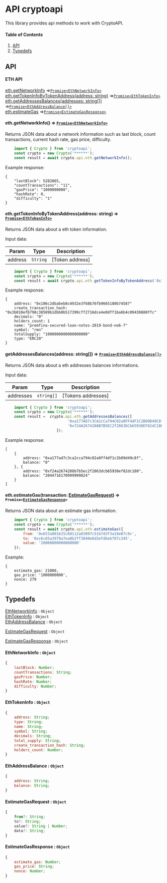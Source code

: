 # API cryptoapi
This library provides api methods to work with CryptoAPI.

#### Table of Contents
1. [API](#api)
2. [Typedefs](#typedefs)

## API

#### ETH API
<dl>
<dt><a href="#eth.getNetworkInfo">eth.getNetworkInfo</a> ⇒<code><a href="#EthNetworkInfo">Promise&lt;EthNetworkInfo&gt;</a></code></dt></dt>
<dd></dd>
<dt><a href="#eth.getTokenInfoByTokenAddress">eth.getTokenInfoByTokenAddress(address: string)</a> ⇒<code><a href="#EthTokenInfo">Promise&lt;EthTokenInfo&gt;</a></code></dt></dt>
<dd></dd>
<dt><a href="#eth.getAddressesBalances">eth.getAddressesBalances(addresses: string[])</a> ⇒<code><a href="#EthAddressBalance">Promise&lt;EthAddressBalance[]&gt;</a></code></dt></dt>
<dd></dd>
<dt><a href="#eth.estimateGas">eth.estimateGas</a> ⇒<code><a href="#EstimateGasResponse">Promise&lt;EstimateGasResponse&gt;</a></code></dt></dt>
<dd></dd>
</dl>

#### <a name="eth.getNetworkInfo">eth.getNetworkInfo()</a> ⇒ <code><a href="#EthNetworkInfo">Promise&lt;EthNetworkInfo&gt;</a></code></dt></dt>
Returns JSON data about a network information such as last block, count transactions,
current hash rate, gas price, difficulty.
```javascript
    import { Crypto } from 'cryptoapi';
    const crypto = new Crypto('******');
    const result = await crypto.api.eth.getNetworkInfo();
```
Example response:
```
{
    "lastBlock": 5282865,
    "countTransactions": "11",
    "gasPrice": "1000000000",
    "hashRate": 0,
    "difficulty": "1"
}
```
#### <a name="eth.getTokenInfoByTokenAddress">eth.getTokenInfoByTokenAddress(address: string)</a> ⇒ <code><a href="#EthTokenInfo">Promise&lt;EthTokenInfo&gt;</a></code></dt></dt>
Returns JSON data about a eth token information.

Input data:

| Param | Type | Description |
| --- | --- | --- |
| address | <code>String</code> | [Token address] |
```javascript
    import { Crypto } from 'cryptoapi';
    const crypto = new Crypto('******');
    const result = await crypto.api.eth.getTokenInfoByTokenAddress('0x106c2dbabeb8c4932e3f68b76fb9665180b74587');
```
Example response:
```
{
    address: "0x106c2dbabeb8c4932e3f68b76fb9665180b74587"
    create_transaction_hash: "0x3b010efb798c38509b1dbb0b517399cff2716dce4e0dff1ba6b4c09430880ffc"
    decimals: "0"
    holders_count: 1
    name: "premfina-secured-loan-notes-2019-bond-no6-7"
    symbol: "rmn"
    totalSupply: "1000000000000000000"
    type: "ERC20"
}
```

#### <a name="eth.getAddressesBalances">getAddressesBalances(address: string[])</a> ⇒ <code><a href="#EthAddressBalance">Promise&lt;EthAddressBalance[]&gt;</a></code></dt></dt>
Returns JSON data about a eth addresses balances informations.

Input data:

| Param | Type | Description |
| --- | --- | --- |
| addresses | <code>string[]</code> | [Tokens addresses] |

```javascript
    import { Crypto } from 'cryptoapi';
    const crypto = new Crypto('******');
    const result =  crypto.api.eth.getAddressesBalances([
                       		'0xa177AD7c3CA2cCa794C02a0FF4dF1C2B09D49C8f', 
                       		'0xf24A2674208B7B5EC2f2863DCb65938EF82dC180'
                       ]);
```
Example response:
```
[
    {
        address: "0xa177ad7c3ca2cca794c02a0ff4df1c2b09d49c8f", 
        balance: "0"
    }, {
        address: "0xf24a2674208b7b5ec2f2863dcb65938ef82dc180", 
        balance: "2044716170999999824"
    }
]
```

#### <a name="eth.estimateGas">eth.estimateGas</a>(transaction: <a href="#EstimateGasRequest">EstimateGasRequest</a>) ⇒ <code>Promise&lt;<a href="#EstimateGasResponse">EstimateGasResponse</a>&gt;</code></dt></dt>
Returns JSON data about an estimate gas information.

```javascript
    import { Crypto } from 'cryptoapi';
    const crypto = new Crypto('******');
    const result = await crypto.api.eth.estimateGas({
        from: '0x653a801625c60112a03097c51b7d3f3a19e07c9c',
    	to: '0xc6c65a3979a7ea0b2ff3040e6d3efdbebf87c345',
    	value: '20000000000000000'
    });
```
Example:
```
{
    estimate_gas: 21000,
    gas_price: '1000000000',
    nonce: 279
}
```

## Typedefs

<dl>
<dt><a href="#EthNetworkInfo">EthNetworkInfo</a> : <code>Object</code></dt>
<dd></dd>
<dt><a href="#EthTokenInfo">EthTokenInfo</a> : <code>Object</code></dt>
<dd></dd>
<dt><a href="#EthAddressBalance">EthAddressBalance</a> : <code>Object</code></dt>
<dd></dd>
</dl>
<dl>
<dt><a href="#EstimateGasRequest">EstimateGasRequest</a> : <code>Object</code></dt>
<dd></dd>
</dl>
<dl>
<dt><a href="#EstimateGasResponse">EstimateGasResponse</a> : <code>Object</code></dt>
<dd></dd>
</dl>

#### EthNetworkInfo : <code>Object</code>
<a name="EthNetworkInfo"></a>

```javascript
{
    lastBlock: Number;
    countTransactions: String;
    gasPrice: Number;
    hashRate: Number;
    difficulty: Number;
}
```

#### EthTokenInfo : <code>Object</code>
<a name="EthTokenInfo"></a>

```javascript
{
    address: String;
    type: String;
    name: String;
    symbol: String;
    decimals: String;
    total_supply: String;
    create_transaction_hash: String;
    holders_count: Number;
}

```
#### EthAddressBalance : <code>Object</code>
<a name="EthAddressBalance"></a>

```javascript
{
    address: String;
    balance: String;
}
```

#### EstimateGasRequest : <code>Object</code>
<a name="EstimateGasRequest"></a>

```javascript
{
    from?: String;
	to?: String;
	value?: String | Number;
	data?: String;
}
```

#### EstimateGasResponse : <code>Object</code>
<a name="EstimateGasResponse"></a>

```javascript
{
    estimate_gas: Number;
	gas_price: String;
	nonce: Number;
}
```
